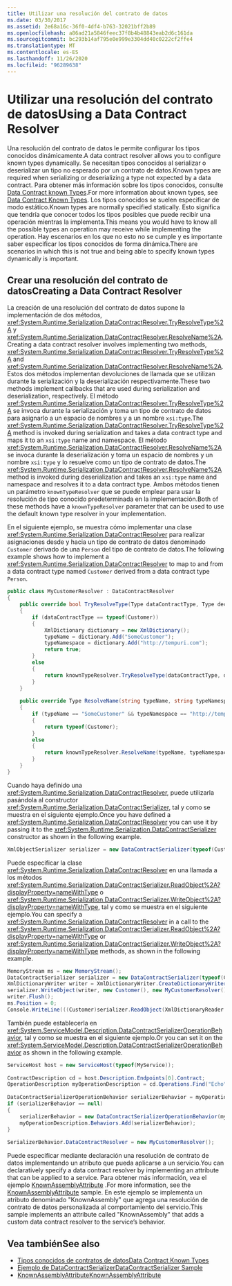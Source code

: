 ```yaml
---
title: Utilizar una resolución del contrato de datos
ms.date: 03/30/2017
ms.assetid: 2e68a16c-36f0-4df4-b763-32021bff2b89
ms.openlocfilehash: a86ad21a5846feec37f8b4b48843eab2d6c161da
ms.sourcegitcommit: bc293b14af795e0e999e3304dd40c0222cf2ffe4
ms.translationtype: MT
ms.contentlocale: es-ES
ms.lasthandoff: 11/26/2020
ms.locfileid: "96289638"
---
```

# <a name="using-a-data-contract-resolver"></a><span data-ttu-id="78ccc-102">Utilizar una resolución del contrato de datos</span><span class="sxs-lookup"><span data-stu-id="78ccc-102">Using a Data Contract Resolver</span></span>

<span data-ttu-id="78ccc-103">Una resolución del contrato de datos le permite configurar los tipos conocidos dinámicamente.</span><span class="sxs-lookup"><span data-stu-id="78ccc-103">A data contract resolver allows you to configure known types dynamically.</span></span> <span data-ttu-id="78ccc-104">Se necesitan tipos conocidos al serializar o deserializar un tipo no esperado por un contrato de datos.</span><span class="sxs-lookup"><span data-stu-id="78ccc-104">Known types are required when serializing or deserializing a type not expected by a data contract.</span></span> <span data-ttu-id="78ccc-105">Para obtener más información sobre los tipos conocidos, consulte [Data Contract known Types](data-contract-known-types.md).</span><span class="sxs-lookup"><span data-stu-id="78ccc-105">For more information about known types, see [Data Contract Known Types](data-contract-known-types.md).</span></span> <span data-ttu-id="78ccc-106">Los tipos conocidos se suelen especificar de modo estático.</span><span class="sxs-lookup"><span data-stu-id="78ccc-106">Known types are normally specified statically.</span></span> <span data-ttu-id="78ccc-107">Esto significa que tendría que conocer todos los tipos posibles que puede recibir una operación mientras la implementa.</span><span class="sxs-lookup"><span data-stu-id="78ccc-107">This means you would have to know all the possible types an operation may receive while implementing the operation.</span></span> <span data-ttu-id="78ccc-108">Hay escenarios en los que no esto no se cumple y es importante saber especificar los tipos conocidos de forma dinámica.</span><span class="sxs-lookup"><span data-stu-id="78ccc-108">There are scenarios in which this is not true and being able to specify known types dynamically is important.</span></span>  
  
## <a name="creating-a-data-contract-resolver"></a><span data-ttu-id="78ccc-109">Crear una resolución del contrato de datos</span><span class="sxs-lookup"><span data-stu-id="78ccc-109">Creating a Data Contract Resolver</span></span>  

 <span data-ttu-id="78ccc-110">La creación de una resolución del contrato de datos supone la implementación de dos métodos, <xref:System.Runtime.Serialization.DataContractResolver.TryResolveType%2A> y <xref:System.Runtime.Serialization.DataContractResolver.ResolveName%2A>.</span><span class="sxs-lookup"><span data-stu-id="78ccc-110">Creating a data contract resolver involves implementing two methods, <xref:System.Runtime.Serialization.DataContractResolver.TryResolveType%2A> and <xref:System.Runtime.Serialization.DataContractResolver.ResolveName%2A>.</span></span> <span data-ttu-id="78ccc-111">Estos dos métodos implementan devoluciones de llamada que se utilizan durante la serialización y la deserialización respectivamente.</span><span class="sxs-lookup"><span data-stu-id="78ccc-111">These two methods implement callbacks that are used during serialization and deserialization, respectively.</span></span> <span data-ttu-id="78ccc-112">El método <xref:System.Runtime.Serialization.DataContractResolver.TryResolveType%2A> se invoca durante la serialización y toma un tipo de contrato de datos para asignarlo a un espacio de nombres y a un nombre `xsi:type`.</span><span class="sxs-lookup"><span data-stu-id="78ccc-112">The <xref:System.Runtime.Serialization.DataContractResolver.TryResolveType%2A> method is invoked during serialization and takes a data contract type and maps it to an `xsi:type` name and namespace.</span></span> <span data-ttu-id="78ccc-113">El método <xref:System.Runtime.Serialization.DataContractResolver.ResolveName%2A> se invoca durante la deserialización y toma un espacio de nombres y un nombre `xsi:type` y lo resuelve como un tipo de contrato de datos.</span><span class="sxs-lookup"><span data-stu-id="78ccc-113">The <xref:System.Runtime.Serialization.DataContractResolver.ResolveName%2A> method is invoked during deserialization and takes an `xsi:type` name and namespace and resolves it to a data contract type.</span></span> <span data-ttu-id="78ccc-114">Ambos métodos tienen un parámetro `knownTypeResolver` que se puede emplear para usar la resolución de tipo conocido predeterminada en la implementación.</span><span class="sxs-lookup"><span data-stu-id="78ccc-114">Both of these methods have a `knownTypeResolver` parameter that can be used to use the default known type resolver in your implementation.</span></span>  
  
 <span data-ttu-id="78ccc-115">En el siguiente ejemplo, se muestra cómo implementar una clase <xref:System.Runtime.Serialization.DataContractResolver> para realizar asignaciones desde y hacia un tipo de contrato de datos denominado `Customer` derivado de una `Person` del tipo de contrato de datos.</span><span class="sxs-lookup"><span data-stu-id="78ccc-115">The following example shows how to implement a <xref:System.Runtime.Serialization.DataContractResolver> to map to and from a data contract type named `Customer` derived from a data contract type `Person`.</span></span>  
  
```csharp  
public class MyCustomerResolver : DataContractResolver  
{  
    public override bool TryResolveType(Type dataContractType, Type declaredType, DataContractResolver knownTypeResolver, out XmlDictionaryString typeName, out XmlDictionaryString typeNamespace)  
    {  
        if (dataContractType == typeof(Customer))  
        {  
            XmlDictionary dictionary = new XmlDictionary();  
            typeName = dictionary.Add("SomeCustomer");  
            typeNamespace = dictionary.Add("http://tempuri.com");  
            return true;  
        }  
        else  
        {  
            return knownTypeResolver.TryResolveType(dataContractType, declaredType, null, out typeName, out typeNamespace);  
        }  
    }  
  
    public override Type ResolveName(string typeName, string typeNamespace, DataContractResolver knownTypeResolver)  
    {  
        if (typeName == "SomeCustomer" && typeNamespace == "http://tempuri.com")  
        {  
            return typeof(Customer);  
        }  
        else  
        {  
            return knownTypeResolver.ResolveName(typeName, typeNamespace, null);  
        }  
    }  
}  
```  
  
 <span data-ttu-id="78ccc-116">Cuando haya definido una <xref:System.Runtime.Serialization.DataContractResolver>, puede utilizarla pasándola al constructor <xref:System.Runtime.Serialization.DataContractSerializer>, tal y como se muestra en el siguiente ejemplo.</span><span class="sxs-lookup"><span data-stu-id="78ccc-116">Once you have defined a <xref:System.Runtime.Serialization.DataContractResolver> you can use it by passing it to the <xref:System.Runtime.Serialization.DataContractSerializer> constructor as shown in the following example.</span></span>  
  
```csharp
XmlObjectSerializer serializer = new DataContractSerializer(typeof(Customer), null, Int32.MaxValue, false, false, null, new MyCustomerResolver());  
```  
  
 <span data-ttu-id="78ccc-117">Puede especificar la clase <xref:System.Runtime.Serialization.DataContractResolver> en una llamada a los métodos <xref:System.Runtime.Serialization.DataContractSerializer.ReadObject%2A?displayProperty=nameWithType> o <xref:System.Runtime.Serialization.DataContractSerializer.WriteObject%2A?displayProperty=nameWithType>, tal y como se muestra en el siguiente ejemplo.</span><span class="sxs-lookup"><span data-stu-id="78ccc-117">You can specify a <xref:System.Runtime.Serialization.DataContractResolver> in a call to the <xref:System.Runtime.Serialization.DataContractSerializer.ReadObject%2A?displayProperty=nameWithType> or <xref:System.Runtime.Serialization.DataContractSerializer.WriteObject%2A?displayProperty=nameWithType> methods, as shown in the following example.</span></span>  
  
```csharp
MemoryStream ms = new MemoryStream();  
DataContractSerializer serializer = new DataContractSerializer(typeof(Customer));  
XmlDictionaryWriter writer = XmlDictionaryWriter.CreateDictionaryWriter(XmlWriter.Create(ms));  
serializer.WriteObject(writer, new Customer(), new MyCustomerResolver());  
writer.Flush();  
ms.Position = 0;  
Console.WriteLine(((Customer)serializer.ReadObject(XmlDictionaryReader.CreateDictionaryReader(XmlReader.Create(ms)), false, new MyCustomerResolver()));  
```  
  
 <span data-ttu-id="78ccc-118">También puede establecerla en <xref:System.ServiceModel.Description.DataContractSerializerOperationBehavior>, tal y como se muestra en el siguiente ejemplo.</span><span class="sxs-lookup"><span data-stu-id="78ccc-118">Or you can set it on the <xref:System.ServiceModel.Description.DataContractSerializerOperationBehavior> as shown in the following example.</span></span>  
  
```csharp
ServiceHost host = new ServiceHost(typeof(MyService));  
  
ContractDescription cd = host.Description.Endpoints[0].Contract;  
OperationDescription myOperationDescription = cd.Operations.Find("Echo");  
  
DataContractSerializerOperationBehavior serializerBehavior = myOperationDescription.Behaviors.Find<DataContractSerializerOperationBehavior>();  
if (serializerBehavior == null)  
{  
    serializerBehavior = new DataContractSerializerOperationBehavior(myOperationDescription);  
    myOperationDescription.Behaviors.Add(serializerBehavior);  
}  
  
SerializerBehavior.DataContractResolver = new MyCustomerResolver();  
```  
  
 <span data-ttu-id="78ccc-119">Puede especificar mediante declaración una resolución de contrato de datos implementando un atributo que pueda aplicarse a un servicio.</span><span class="sxs-lookup"><span data-stu-id="78ccc-119">You can declaratively specify a data contract resolver by implementing an attribute that can be applied to a service.</span></span>  <span data-ttu-id="78ccc-120">Para obtener más información, vea el ejemplo [KnownAssemblyAttribute](../samples/knownassemblyattribute.md) .</span><span class="sxs-lookup"><span data-stu-id="78ccc-120">For more information, see the [KnownAssemblyAttribute](../samples/knownassemblyattribute.md) sample.</span></span> <span data-ttu-id="78ccc-121">En este ejemplo se implementa un atributo denominado "KnownAssembly" que agrega una resolución de contrato de datos personalizada al comportamiento del servicio.</span><span class="sxs-lookup"><span data-stu-id="78ccc-121">This sample implements an attribute called "KnownAssembly" that adds a custom data contract resolver to the service’s behavior.</span></span>  
  
## <a name="see-also"></a><span data-ttu-id="78ccc-122">Vea también</span><span class="sxs-lookup"><span data-stu-id="78ccc-122">See also</span></span>

- [<span data-ttu-id="78ccc-123">Tipos conocidos de contratos de datos</span><span class="sxs-lookup"><span data-stu-id="78ccc-123">Data Contract Known Types</span></span>](data-contract-known-types.md)
- [<span data-ttu-id="78ccc-124">Ejemplo de DataContractSerializer</span><span class="sxs-lookup"><span data-stu-id="78ccc-124">DataContractSerializer Sample</span></span>](../samples/datacontractserializer-sample.md)
- [<span data-ttu-id="78ccc-125">KnownAssemblyAttribute</span><span class="sxs-lookup"><span data-stu-id="78ccc-125">KnownAssemblyAttribute</span></span>](../samples/knownassemblyattribute.md)
